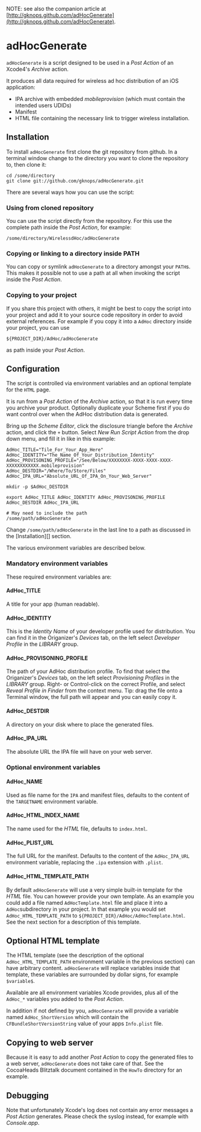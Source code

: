 NOTE: see also the companion article at [http://gknops.github.com/adHocGenerate](http://gknops.github.com/adHocGenerate).

# adHocGenerate

`adHocGenerate` is a script designed to be used in a *Post Action* of an Xcode4's *Archive* action.

It produces all data required for wireless ad hoc distribution of an iOS application:

- IPA archive with embedded *mobileprovision* (which must contain the intended users UDIDs)
- Manifest
- HTML file containing the necessary link to trigger wireless installation.

## Installation

To install `adHocGenerate` first clone the git repository from github. In a terminal window change to the directory you want to clone the repository to, then clone it:

	cd /some/directory
	git clone git://github.com/gknops/adHocGenerate.git

There are several ways how you can use the script:

### Using from cloned repository

You can use the script directly from the repository. For this use the complete path inside the *Post Action*, for example:

	/some/directory/WirelessdHoc/adHocGenerate

### Copying or linking to a directory inside PATH

You can copy or symlink `adHocGenerate` to a directory amongst your `PATH`s. This makes it possible not to use a path at all when invoking the script inside the *Post Action*.

### Copying to your project

If you share this project with others, it might be best to copy the script into your project and add it to your source code repository in order to avoid external references. For example if you copy it into a `AdHoc` directory inside your project, you can use

	${PROJECT_DIR}/AdHoc/adHocGenerate

as path inside your *Post Action*.

## Configuration

The script is controlled via environment variables and an optional template for the `HTML` page.

It is run from a *Post Action* of the *Archive* action, so that it is run every time you archive your product. Optionally duplicate your Scheme first if you do want control over when the AdHoc distribution data is generated.

Bring up the *Scheme Editor*, click the disclosure triangle before the *Archive* action, and click the `+` button. Select *New Run Script Action* from the drop down menu, and fill it in like in this example:

	AdHoc_TITLE="Tile_For_Your_App_Here"
	AdHoc_IDENTITY="The_Name_Of_Your_Distribution_Identity"
	AdHoc_PROVISONING_PROFILE="/See/Below/XXXXXXXX-XXXX-XXXX-XXXX-XXXXXXXXXXXX.mobileprovision"
	AdHoc_DESTDIR="/Where/To/Store/Files"
	AdHoc_IPA_URL="Absolute_URL_Of_IPA_On_Your_Web_Server"
	
	mkdir -p $AdHoc_DESTDIR
	
	export AdHoc_TITLE AdHoc_IDENTITY AdHoc_PROVISONING_PROFILE AdHoc_DESTDIR AdHoc_IPA_URL
	
	# May need to include the path
	/some/path/adHocGenerate

Change `/some/path/adHocGenerate` in the last line to a path as discussed in the [Installation][] section.

The various environment variables are described below.

### Mandatory environment variables

These required environment variables are:

#### AdHoc\_TITLE

A title for your app (human readable).

#### AdHoc\_IDENTITY

This is the *Identity Name* of your developer profile used for distribution. You can find it in the Origanizer's *Devices* tab, on the left select *Developer Profile* in the *LIBRARY* group.

#### AdHoc\_PROVISONING\_PROFILE

The path of your AdHoc distribution profile. To find that select the Origanizer's *Devices* tab, on the left select *Provisioning Profiles* in the *LIBRARY* group. Right- or Control-click on the correct Profile, and select *Reveal Profile in Finder* from the context menu. Tip: drag the file onto a Terminal window, the full path will appear and you can easily copy it.

#### AdHoc\_DESTDIR

A directory on your disk where to place the generated files.

#### AdHoc\_IPA\_URL

The absolute URL the IPA file will have on your web server.

### Optional environment variables

#### AdHoc\_NAME

Used as file name for the `IPA` and manifest files, defaults to the content of the `TARGETNAME` environment variable.

#### AdHoc\_HTML\_INDEX\_NAME

The name used for the *HTML* file, defaults to `index.html`.

#### AdHoc\_PLIST\_URL

The full URL for the manifest. Defaults to the content of the `AdHoc_IPA_URL` environment variable, replacing the `.ipa` extension with `.plist`.

#### AdHoc\_HTML\_TEMPLATE\_PATH

By default `adHocGenerate` will use a very simple built-in template for the *HTML* file. You can however provide your own template. As an example you could add a file named `AdHocTemplate.html` file and place it into a `AdHoc`subdirectory in your project. In that example you would set `AdHoc_HTML_TEMPLATE_PATH` to `${PROJECT_DIR}/AdHoc/AdHocTemplate.html`. See the next section for a description of this template.

## Optional HTML template

The HTML template (see the description of the optional `AdHoc_HTML_TEMPLATE_PATH` environment variable in the previous section) can have arbitrary content. `adHocGenerate` will replace variables inside that template, these variables are surrounded by dollar signs, for example `$variable$`.

Available are all environment variables Xcode provides, plus all of the `AdHoc_*` variables you added to the *Post Action*.

In addition if not defined by you, `adHocGenerate` will provide a variable named `AdHoc_ShortVersion` which will contain the `CFBundleShortVersionString` value of your apps `Info.plist` file.

## Copying to web server

Because it is easy to add another *Post Action* to copy the generated files to a web server, `adHocGenerate` does not take care of that. See the CocoaHeads Blitztalk document contained in the `HowTo` directory for an example.

## Debugging

Note that unfortunately Xcode's log does not contain any error messages a *Post Action* generates. Please check the syslog instead, for example with *Console.app*.


